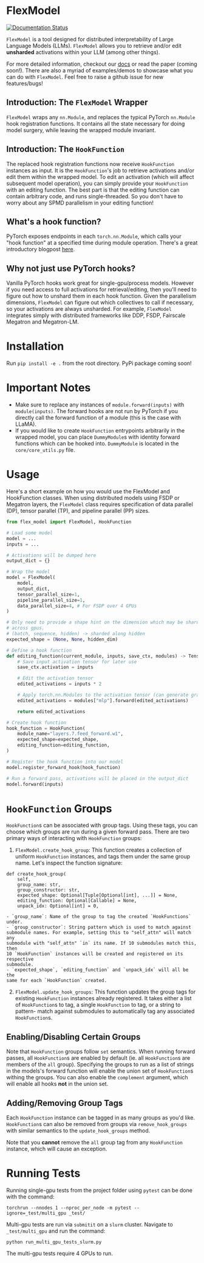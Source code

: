 # FlexModel
[![Documentation Status](https://readthedocs.org/projects/flexmodel/badge/?version=latest)](https://flexmodel.readthedocs.io/en/latest/)

`FlexModel` is a tool designed for distributed interpretability of Large
Language Models (LLMs). `FlexModel` allows you to retrieve and/or edit
**unsharded** activations within your LLM (among other things).

For more detailed information, checkout our [docs](https://flexmodel.readthedocs.io/en/latest/)
or read the paper (coming soon!). There are also a myriad of examples/demos
to showcase what you can do with `FlexModel`. Feel free to raise a github issue
for new features/bugs!

## Introduction: The `FlexModel` Wrapper
`FlexModel` wraps any `nn.Module`, and replaces the typical PyTorch
`nn.Module` hook registration functions. It contains all the state necessary
for doing model surgery, while leaving the wrapped module invariant.

## Introduction: The `HookFunction`
The replaced hook registration functions now receive `HookFunction` instances
as input. It is the `HookFunction`'s job to retrieve activations and/or
edit them within the wrapped model. To edit an activation (which will affect
subsequent model operation), you can simply provide your `HookFunction` with
an editing function. The best part is that the editing function can contain
arbitrary code, and runs single-threaded. So you don't have to worry about any
SPMD parallelism in your editing function!

## What's a hook function?
PyTorch exposes endpoints in each `torch.nn.Module`, which calls your
"hook function" at a specified time during module operation. There's a great
introductory blogpost
[here](https://web.stanford.edu/~nanbhas/blog/forward-hooks-pytorch/).

## Why not just use PyTorch hooks?
Vanilla PyTorch hooks work great for single-gpu/process models. However if you
need access to full activations for retrieval/editing, then you'll need to
figure out how to unshard them in each hook function. Given the parallelism
dimensions, `FlexModel` can figure out which collectives to call if necessary,
so your activations are always unsharded. For example, `FlexModel` integrates
simply with distributed frameworks like DDP, FSDP, Fairscale Megatron and
Megatron-LM.


# Installation
Run `pip install -e .` from the root directory. PyPi package coming soon!


# Important Notes
- Make sure to replace any instances of `module.forward(inputs)` with
`module(inputs)`. The forward hooks are not run by PyTorch if you directly call
the forward function of a module (this is the case with LLaMA).
- If you would like to create `HookFunction` entrypoints arbitrarily in the
wrapped model, you can place `DummyModule`s with identity forward functions
which can be hooked into. `DummyModule` is located in the `core/core_utils.py`
file.


# Usage
Here's a short example on how you would use the FlexModel and HookFunction
classes. When using distributed models using FSDP or Megatron layers, the
`FlexModel` class requires specification of data parallel (DP), tensor parallel
(TP), and pipeline parallel (PP) sizes.
```python
from flex_model import FlexModel, HookFunction

# Load some model
model = ...
inputs = ...

# Activations will be dumped here
output_dict = {}

# Wrap the model
model = FlexModel(
    model,
    output_dict,
    tensor_parallel_size=1,
    pipeline_parallel_size=1,
    data_parallel_size=4, # For FSDP over 4 GPUs
)

# Only need to provide a shape hint on the dimension which may be sharded
# across gpus.
# (batch, sequence, hidden) -> sharded along hidden
expected_shape = (None, None, hidden_dim)

# Define a hook function
def editing_function(current_module, inputs, save_ctx, modules) -> Tensor
    # Save input activation tensor for later use
    save_ctx.activation = inputs

    # Edit the activation tensor
    edited_activations = inputs * 2

    # Apply torch.nn.Modules to the activation tensor (can generate grads)
    edited_activations = modules["mlp"].forward(edited_activations)

    return edited_activations

# Create hook function
hook_function = HookFunction(
    module_name="layers.7.feed_forward.w1",
    expected_shape=expected_shape,
    editing_function=editing_function,
)

# Register the hook function into our model
model.register_forward_hook(hook_function)

# Run a forward pass, activations will be placed in the output_dict
model.forward(inputs)
```

# `HookFunction` Groups
`HookFunction`s can be associated with group tags. Using these tags, you can
choose which groups are run during a given forward pass. There are two primary
ways of interacting with `HookFunction` groups:
1. `FlexModel.create_hook_group`: This function creates a collection of uniform
`HookFunction` instances, and tags them under the same group name. Let's
inspect the function signature:
```
def create_hook_group(
    self,
    group_name: str,
    group_constructor: str,
    expected_shape: Optional[Tuple[Optional[int], ...]] = None,
    editing_function: Optional[Callable] = None,
    unpack_idx: Optional[int] = 0,
```
    - `group_name`: Name of the group to tag the created `HookFunctions` under.
    - `group_constructor`: String pattern which is used to match against
    submodule names. For example, setting this to "self_attn" will match any
    submodule with "self_attn" `in` its name. If 10 submodules match this, then
    10 `HookFunction` instances will be created and registered on its respective
    submodule.
    - `expected_shape`, `editing_function` and `unpack_idx` will all be the
    same for each `HookFunction` created.
2. `FlexModel.update_hook_groups`: This function updates the group tags for
existing `HookFunction` instances already registered. It takes either a list of
`HookFunction`s to tag, a single `HookFunction` to tag, or a string to pattern-
match against submodules to automatically tag any associated `HookFunction`s.

## Enabling/Disabling Certain Groups
Note that `HookFunction` groups follow `set` semantics. When running forward passes, all
`HookFunction`s are enabled by default (ie. all `HookFunction`s are members of
the `all` group). Specifying the groups to run as a list of strings in the
models's forward function will enable the union set of `HookFunction`s withing
the groups. You can also enable the `complement` argument, which will enable
all hooks **not** in the union set.

## Adding/Removing Group Tags
Each `HookFunction` instance can be tagged in as many groups as you'd like.
`HookFunction`s can also be removed from groups via `remove_hook_groups` with
similar semantics to the `update_hook_groups` method.

Note that you **cannot** remove the `all` group tag from any `HookFunction`
instance, which will cause an exception.


# Running Tests
Running single-gpu tests from the project folder using `pytest` can be done with
the command:
```
torchrun --nnodes 1 --nproc_per_node -m pytest --ignore=_test/multi_gpu _test/
```

Multi-gpu tests are run via `submitit` on a `slurm` cluster. Navigate to
`_test/multi_gpu` and run the command:
```
python run_multi_gpu_tests_slurm.py
```
The multi-gpu tests require 4 GPUs to run.

